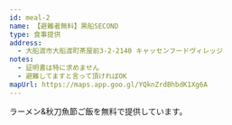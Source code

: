 ```yaml
---
id: meal-2
name: 【避難者無料】黒船SECOND
type: 食事提供
address:
  - 大船渡市大船渡町茶屋前3-2-2140 キャッセンフードヴィレッジ
notes:
  - 証明書は特に求めません
  - 避難してますと言って頂ければOK
mapUrl: https://maps.app.goo.gl/YQknZrdBhbdK1Xg6A
---
```


ラーメン&秋刀魚節ご飯を無料で提供しています。
